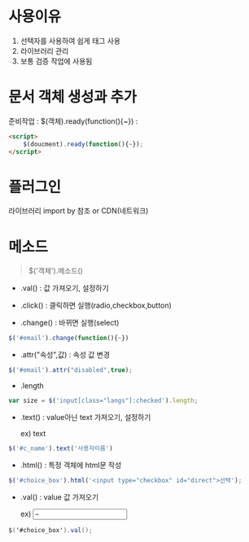 # 사용이유

1. 선택자를 사용하여 쉽게 태그 사용
2. 라이브러리 관리
3. 보통 검증 작업에 사용됨



# 문서 객체 생성과 추가

준비작업 : $(객체).ready(function(){~}) : 

```html
<script>
	$(doucment).ready(function(){~});
</script>
```



# 플러그인

라이브러리 import by  참조 or CDN(네트워크)



# 메소드

> $('객체').메소드()

* .val() : 값 가져오기, 설정하기

* .click() : 클릭하면 실행(radio,checkbox,button)

* .change() : 바뀌면 실행(select)

```js
$('#email').change(function(){~})
```

* .attr("속성",값) : 속성 값 변경

```js
$('#email').attr("disabled",true);
```

* .length 

```js
var size = $('input[class="langs"]:checked').length;
```

* .text() : value아닌 text 가져오기, 설정하기

  ex) <td id="c_name">text<td>

```js
$('#c_name').text('사용자이름')
```

* .html() : 특정 객체에 html문 작성

```js
$('#choice_box').html('<input type="checkbox" id="direct">선택');
```

* .val() : value 값 가져오기

  ex) <input type="text" value="~">

```java
$('#choice_box').val();
```

